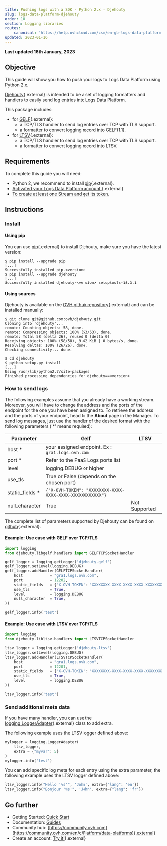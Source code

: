 ```yaml
---
title: Pushing logs with a SDK - Python 2.x - Djehouty
slug: logs-data-platform-djehouty
order: 10
section: Logging libraries
routes:
    canonical: 'https://help.ovhcloud.com/csm/en-gb-logs-data-platform-djehouty?id=kb_article_view&sysparm_article=KB0050050'
updated: 2023-01-16
---
```


**Last updated 16th January, 2023**

## Objective

This guide will show you how to push your logs to Logs Data Platform using Python 2.x.

[Djehouty](https://github.com/ovh/djehouty){.external} is intended to be a set of logging formatters and handlers to easily send log entries into Logs Data Platform.

This package includes:

- for [GELF](https://go2docs.graylog.org/4-x/getting_in_log_data/gelf.html?tocpath=Getting%20in%20Log%20Data%7CLog%20Sources%7CGELF%7C_____0#GELFPayloadSpecification){.external}:
    - a TCP/TLS handler to send log entries over TCP with TLS support.
    - a formatter to convert logging record into GELF(1.1).
- for [LTSV](http://ltsv.org/){.external}:
    - a TCP/TLS handler to send log entries over TCP with TLS support.
    - a formatter to convert logging record into LTSV.


## Requirements

To complete this guide you will need:

- Python 2, we recommend to install [pip](https://pip.pypa.io/en/stable/installing/){.external}.
- [Activated your Logs Data Platform account.](https://www.ovh.com/fr/order/express/#/new/express/resume?products=~%28~%28planCode~%27logs-account~productId~%27logs%29){.external}
- [To create at least one Stream and get its token.](/pages/platform/logs-data-platform/getting_started_quick_start)

## Instructions

### Install

#### Using pip

You can use [pip](https://pip.pypa.io/en/stable/){.external} to install Djehouty, make sure you have the latest version:


```shell-session
$ pip install --upgrade pip
[...]
Successfully installed pip-<version>
$ pip install --upgrade djehouty
[...]
Successfully installed djehouty-<version> setuptools-18.3.1
```

#### Using sources

Djehouty is available on the [OVH github repository](https://github.com/ovh/djehouty){.external} and can be installed manually:

```shell-session
$ git clone git@github.com:ovh/djehouty.git
Cloning into 'djehouty'...
remote: Counting objects: 58, done.
remote: Compressing objects: 100% (53/53), done.
remote: Total 58 (delta 26), reused 0 (delta 0)
Receiving objects: 100% (58/58), 9.62 KiB | 0 bytes/s, done.
Resolving deltas: 100% (26/26), done.
Checking connectivity... done.

$ cd djehouty
$ python setup.py install
[...]
Using /usr/lib/python2.7/site-packages
Finished processing dependencies for djehouty==<version>
```

### How to send logs

The following examples assume that you already have a working stream. Moreover, you will have to change the address and the ports of the endpoint for the one you have been assigned to. To retrieve the address and the ports of your endpoint, head to the **About** page in the Manager. To send log messages, just use the handler of the desired format with the following parameters ('*' means required):

|Parameter|Gelf|LTSV|
|---|---|---|
|host *|your assigned endpoint. Ex : `gra1.logs.ovh.com`||
|port *|Refer to the PaaS Logs ports list||
|level|logging.DEBUG or higher||
|use_tls|True or False (depends on the chosen port)||
|static_fields *|`{"X-OVH-TOKEN": "XXXXXXXX-XXXX-XXXX-XXXX-XXXXXXXXXXXX"}`||
|null_character|True|Not Supported|

The complete list of parameters supported by Djehouty can be found on [github](https://github.com/ovh/djehouty){.external}.


#### Example&#58; Use case with GELF over TCP/TLS

```python hl_lines="7 9"
import logging
from djehouty.libgelf.handlers import GELFTCPSocketHandler

gelf_logger = logging.getLogger('djehouty-gelf')
gelf_logger.setLevel(logging.DEBUG)
gelf_logger.addHandler(GELFTCPSocketHandler(
    host            = "gra1.logs.ovh.com",
    port            = 12202,
    static_fields   = {"X-OVH-TOKEN": "XXXXXXXX-XXXX-XXXX-XXXX-XXXXXXXXXXXX"},
    use_tls         = True,
    level           = logging.DEBUG,
    null_character  = True,
))

gelf_logger.info('test')
```

#### Example&#58; Use case with LTSV over TCP/TLS

```python hl_lines="7 9"
import logging
from djehouty.libltsv.handlers import LTSVTCPSocketHandler

ltsv_logger = logging.getLogger('djehouty-ltsv')
ltsv_logger.setLevel(logging.DEBUG)
ltsv_logger.addHandler(LTSVTCPSocketHandler(
    host            = "gra1.logs.ovh.com",
    port            = 12201,
    static_fields   = {"X-OVH-TOKEN": "XXXXXXXX-XXXX-XXXX-XXXX-XXXXXXXXXXXX"},
    use_tls         = True,
    level           = logging.DEBUG
))

ltsv_logger.info('test')
```

### Send additional meta data

If you have many handler, you can use the [logging.LoggerAdapter](https://docs.python.org/2/library/logging.html#loggeradapter-objects){.external} class to add extra.

The following example uses the LTSV logger defined above:

```python
mylogger = logging.LoggerAdapter(
    ltsv_logger,
    extra = {"myvar": 5}
)
mylogger.info('test')
```

You can add specific log meta for each entry using the extra parameter, the following example uses the LTSV logger defined above:

```python
ltsv_logger.info("Hello '%s'", 'John', extra={"lang": 'en'})
ltsv_logger.info("Bonjour '%s'", 'John', extra={"lang": 'fr'})
```

## Go further

- Getting Started: [Quick Start](/pages/platform/logs-data-platform/getting_started_quick_start)
- Documentation: [Guides](https://docs.ovh.com/de/logs-data-platform/)
- Community hub: [https://community.ovh.com](https://community.ovh.com/en/c/Platform/data-platforms){.external}
- Create an account: [Try it!](https://www.ovh.com/fr/order/express/#/express/review?products=~(~(planCode~'logs-account~productId~'logs))){.external}
